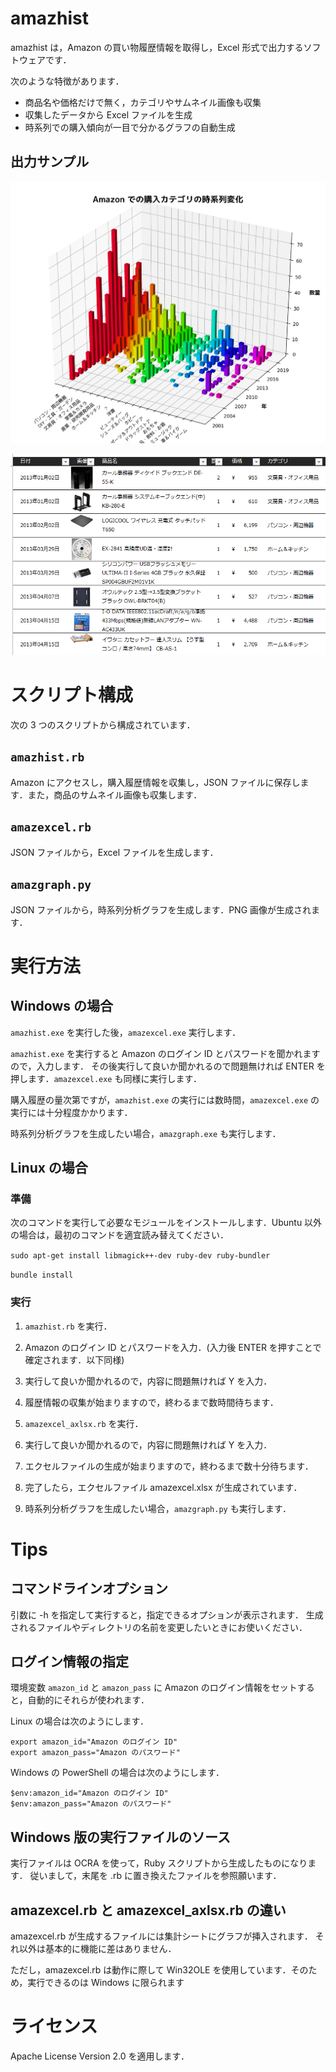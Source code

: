 # amazhist

amazhist は，Amazon の買い物履歴情報を取得し，Excel 形式で出力するソフトウェアです．

次のような特徴があります．

- 商品名や価格だけで無く，カテゴリやサムネイル画像も収集
- 収集したデータから Excel ファイルを生成
- 時系列での購入傾向が一目で分かるグラフの自動生成

## 出力サンプル

![出力サンプル1](sample1.png)

![出力サンプル2](sample2.png)

# スクリプト構成

次の 3 つのスクリプトから構成されています．

## `amazhist.rb`

Amazon にアクセスし，購入履歴情報を収集し，JSON ファイルに保存します．また，商品のサムネイル画像も収集します．

## `amazexcel.rb`

JSON ファイルから，Excel ファイルを生成します．

## `amazgraph.py`

JSON ファイルから，時系列分析グラフを生成します．PNG 画像が生成されます．


# 実行方法

## Windows の場合

`amazhist.exe` を実行した後，`amazexcel.exe` 実行します．

`amazhist.exe` を実行すると Amazon のログイン ID とパスワードを聞かれますので，入力します．
その後実行して良いか聞かれるので問題無ければ ENTER を押します．`amazexcel.exe` も同様に実行します．

購入履歴の量次第ですが，`amazhist.exe` の実行には数時間，`amazexcel.exe` の実行には十分程度かかります．

時系列分析グラフを生成したい場合，`amazgraph.exe` も実行します．

## Linux の場合

### 準備

次のコマンドを実行して必要なモジュールをインストールします．Ubuntu 以外の場合は，最初のコマンドを適宜読み替えてください．

`sudo apt-get install libmagick++-dev ruby-dev ruby-bundler`

`bundle install`

### 実行

1. `amazhist.rb` を実行．

2. Amazon のログイン ID とパスワードを入力．(入力後 ENTER を押すことで確定されます．以下同様)

3. 実行して良いか聞かれるので，内容に問題無ければ Y を入力．

4. 履歴情報の収集が始まりますので，終わるまで数時間待ちます．

5. `amazexcel_axlsx.rb` を実行．

6. 実行して良いか聞かれるので，内容に問題無ければ Y を入力．

7. エクセルファイルの生成が始まりますので，終わるまで数十分待ちます．

8. 完了したら，エクセルファイル amazexcel.xlsx が生成されています．

9. 時系列分析グラフを生成したい場合，`amazgraph.py` も実行します．

# Tips

## コマンドラインオプション

引数に -h を指定して実行すると，指定できるオプションが表示されます．
生成されるファイルやディレクトリの名前を変更したいときにお使いください．

## ログイン情報の指定

環境変数 `amazon_id` と `amazon_pass` に Amazon のログイン情報をセットすると，自動的にそれらが使われます．

Linux の場合は次のようにします．

    export amazon_id="Amazon のログイン ID"
    export amazon_pass="Amazon のパスワード"

Windows の PowerShell の場合は次のようにします．

    $env:amazon_id="Amazon のログイン ID"
    $env:amazon_pass="Amazon のパスワード"

## Windows 版の実行ファイルのソース

実行ファイルは OCRA を使って，Ruby スクリプトから生成したものになります．
従いまして，末尾を .rb に置き換えたファイルを参照願います．

## amazexcel.rb と amazexcel_axlsx.rb の違い

amazexcel.rb が生成するファイルには集計シートにグラフが挿入されます．
それ以外は基本的に機能に差はありません．

ただし，amazexcel.rb は動作に際して Win32OLE を使用しています．そのため，実行できるのは Windows に限られます

# ライセンス

Apache License Version 2.0 を適用します．
